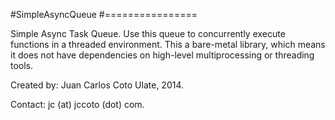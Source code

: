 #SimpleAsyncQueue
#================

Simple Async Task Queue.  Use this queue to concurrently execute functions in a threaded environment.  This a 
bare-metal library, which means it does not have dependencies on high-level multiprocessing or threading tools.

Created by: Juan Carlos Coto Ulate, 2014.
 
Contact: jc (at) jccoto (dot) com.
